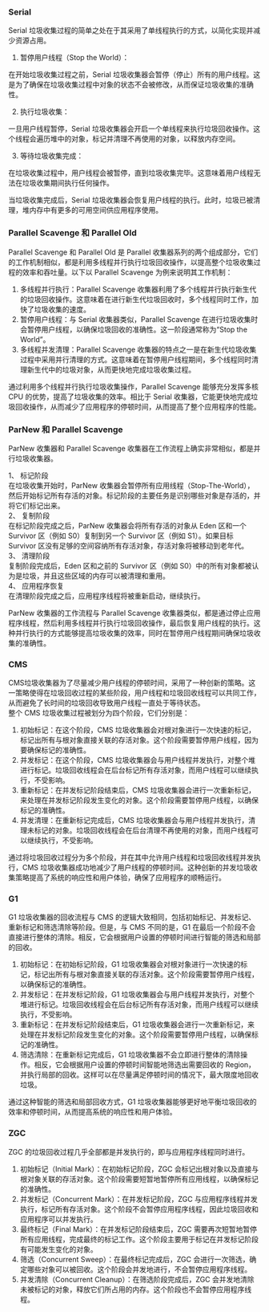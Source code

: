 ### Serial
Serial 垃圾收集过程的简单之处在于其采用了单线程执行的方式，以简化实现并减少资源占用。

1. 暂停用户线程（Stop the World）：

在开始垃圾收集过程之前，Serial 垃圾收集器会暂停（停止）所有的用户线程。这是为了确保在垃圾收集过程中对象的状态不会被修改，从而保证垃圾收集的准确性。

2. 执行垃圾收集：

一旦用户线程暂停，Serial 垃圾收集器会开启一个单线程来执行垃圾回收操作。这个线程会遍历堆中的对象，标记并清理不再使用的对象，以释放内存空间。

3. 等待垃圾收集完成：

在垃圾收集过程中，用户线程会被暂停，直到垃圾收集完毕。这意味着用户线程无法在垃圾收集期间执行任何操作。

当垃圾收集完成后，Serial 垃圾收集器会恢复用户线程的执行。此时，垃圾已被清理，堆内存中有更多的可用空间供应用程序使用。
### Parallel Scavenge 和 Parallel Old
Parallel Scavenge 和 Parallel Old 是 Parallel 收集器系列的两个组成部分，它们的工作机制相似，都是利用多线程并行执行垃圾回收操作，以提高整个垃圾收集过程的效率和吞吐量。以下以 Parallel Scavenge 为例来说明其工作机制：

1. 多线程并行执行：Parallel Scavenge 收集器利用了多个线程并行执行新生代的垃圾回收操作。这意味着在进行新生代垃圾回收时，多个线程同时工作，加快了垃圾收集的速度。
2. 暂停用户线程：与 Serial 收集器类似，Parallel Scavenge 在进行垃圾收集时会暂停用户线程，以确保垃圾回收的准确性。这一阶段通常称为“Stop the World”。
3. 多线程并发清理：Parallel Scavenge 收集器的特点之一是在新生代垃圾收集过程中采用并行清理的方式。这意味着在暂停用户线程期间，多个线程同时清理新生代中的垃圾对象，从而更快地完成垃圾收集过程。

通过利用多个线程并行执行垃圾收集操作，Parallel Scavenge 能够充分发挥多核 CPU 的优势，提高了垃圾收集的效率。相比于 Serial 收集器，它能更快地完成垃圾回收操作，从而减少了应用程序的停顿时间，从而提高了整个应用程序的性能。
### ParNew 和 Parallel Scavenge
ParNew 收集器和 Parallel Scavenge 收集器在工作流程上确实非常相似，都是并行垃圾收集器。

1、 标记阶段<br />在垃圾收集开始时，ParNew 收集器会暂停所有应用线程（Stop-The-World），然后开始标记所有存活的对象。标记阶段的主要任务是识别哪些对象是存活的，并将它们标记出来。<br />2、 复制阶段<br />在标记阶段完成之后，ParNew 收集器会将所有存活的对象从 Eden 区和一个 Survivor 区（例如 S0）复制到另一个 Survivor 区（例如 S1）。如果目标 Survivor 区没有足够的空间容纳所有存活对象，存活对象将被移动到老年代。<br />3、 清理阶段<br />复制阶段完成后，Eden 区和之前的 Survivor 区（例如 S0）中的所有对象都被认为是垃圾，并且这些区域的内存可以被清理和重用。<br />4、 应用程序恢复<br />在清理阶段完成之后，应用程序线程将被重新启动，继续执行。

ParNew 收集器的工作流程与 Parallel Scavenge 收集器类似，都是通过停止应用程序线程，然后利用多线程并行执行垃圾回收操作，最后恢复用户线程的执行。这种并行执行的方式能够提高垃圾收集的效率，同时在暂停用户线程期间确保垃圾收集的准确性。
### CMS
CMS垃圾收集器为了尽量减少用户线程的停顿时间，采用了一种创新的策略。这一策略使得在垃圾回收过程的某些阶段，用户线程和垃圾回收线程可以共同工作，从而避免了长时间的垃圾回收导致用户线程一直处于等待状态。<br />整个 CMS 垃圾收集过程被划分为四个阶段，它们分别是：

1. 初始标记：在这个阶段，CMS 垃圾收集器会对根对象进行一次快速的标记，标记出所有与根对象直接关联的存活对象。这个阶段需要暂停用户线程，因为要确保标记的准确性。
2. 并发标记：在这个阶段，CMS 垃圾收集器会与用户线程并发执行，对整个堆进行标记。垃圾回收线程会在后台标记所有存活对象，而用户线程可以继续执行，不受影响。
3. 重新标记：在并发标记阶段结束后，CMS 垃圾收集器会进行一次重新标记，来处理在并发标记阶段发生变化的对象。这个阶段需要暂停用户线程，以确保标记的准确性。
4. 并发清理：在重新标记完成后，CMS 垃圾收集器会与用户线程并发执行，清理未标记的对象。垃圾回收线程会在后台清理不再使用的对象，而用户线程可以继续执行，不受影响。

通过将垃圾回收过程分为多个阶段，并在其中允许用户线程和垃圾回收线程并发执行，CMS 垃圾收集器成功地减少了用户线程的停顿时间。这种创新的并发垃圾收集策略提高了系统的响应性和用户体验，确保了应用程序的顺畅运行。
### G1 
G1 垃圾收集器的回收流程与 CMS 的逻辑大致相同，包括初始标记、并发标记、重新标记和筛选清除等阶段。但是，与 CMS 不同的是，G1 在最后一个阶段不会直接进行整体的清除。相反，它会根据用户设置的停顿时间进行智能的筛选和局部的回收。

1. 初始标记：在初始标记阶段，G1 垃圾收集器会对根对象进行一次快速的标记，标记出所有与根对象直接关联的存活对象。这个阶段需要暂停用户线程，以确保标记的准确性。
2. 并发标记：在并发标记阶段，G1 垃圾收集器会与用户线程并发执行，对整个堆进行标记。垃圾回收线程会在后台标记所有存活对象，而用户线程可以继续执行，不受影响。
3. 重新标记：在并发标记阶段结束后，G1 垃圾收集器会进行一次重新标记，来处理在并发标记阶段发生变化的对象。这个阶段需要暂停用户线程，以确保标记的准确性。
4. 筛选清除：在重新标记完成后，G1 垃圾收集器不会立即进行整体的清除操作。相反，它会根据用户设置的停顿时间智能地筛选出需要回收的 Region，并执行局部的回收。这样可以在尽量满足停顿时间的情况下，最大限度地回收垃圾。

通过这种智能的筛选和局部回收方式，G1 垃圾收集器能够更好地平衡垃圾回收的效率和停顿时间，从而提高系统的响应性和用户体验。
### ZGC
ZGC 的垃圾回收过程几乎全部都是并发执行的，即与应用程序线程同时进行。

1. 初始标记（Initial Mark）：在初始标记阶段，ZGC 会标记出根对象以及直接与根对象关联的存活对象。这个阶段需要短暂地暂停所有应用线程，以确保标记的准确性。
2. 并发标记（Concurrent Mark）：在并发标记阶段，ZGC 与应用程序线程并发执行，标记所有存活对象。这个阶段不会暂停应用程序线程，因此垃圾回收和应用程序可以并发执行。
3. 最终标记（Final Mark）：在并发标记阶段结束后，ZGC 需要再次短暂地暂停所有应用线程，完成最终的标记工作。这个阶段主要用于标记在并发标记阶段有可能发生变化的对象。
4. 筛选（Concurrent Sweep）：在最终标记完成后，ZGC 会进行一次筛选，确定哪些对象可以被回收。这个阶段会并发地进行，不会暂停应用程序线程。
5. 并发清除（Concurrent Cleanup）：在筛选阶段完成后，ZGC 会并发地清除未被标记的对象，释放它们所占用的内存。这个阶段也不会暂停应用程序线程。
